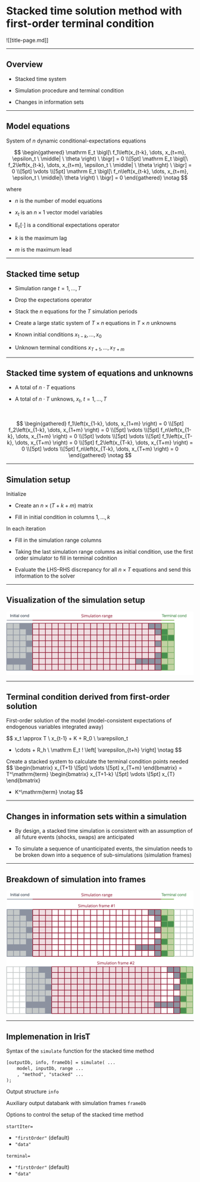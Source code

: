
# Stacked time solution method with first-order terminal condition


![[title-page.md]]


---

## Overview

* Stacked time system

* Simulation procedure and terminal condition

* Changes in information sets


---

## Model equations

System of $n$ dynamic conditional-expectations equations

$$
\begin{gathered}
\mathrm E_t \bigl[\ f_1\left(x_{t-k}, \dots, x_{t+m}, \epsilon_t \ \middle| \ \theta \right) \ \bigr] = 0 \\[5pt]
\mathrm E_t \bigl[\ f_2\left(x_{t-k}, \dots, x_{t+m}, \epsilon_t \ \middle| \ \theta \right) \ \bigr] = 0 \\[5pt]
\vdots \\[5pt]
\mathrm E_t \bigl[\ f_n\left(x_{t-k}, \dots, x_{t+m}, \epsilon_t \ \middle|\ \theta \right) \ \bigr] = 0
\end{gathered}
\notag
$$

where

* $n$ is the number of model equations

* $x_t$ is an $n \times 1$ vector model variables

* $\mathrm E_t\!\left[\cdot\right]$ is a conditional expectations operator

* $k$ is the maximum lag

* $m$ is the maximum lead


---

## Stacked time setup

* Simulation range $t=1, \dots, T$

* Drop the expectations operator

* Stack the $n$ equations for the $T$ simulation periods 

* Create a large static system of $T\times n$ equations in $T\times n$ unknowns 

* Known initial conditions $x_{1-k}, \dots, x_{0}$

* Unknown terminal conditions $x_{T+1}, \dots, x_{T+m}$


---

## Stacked time system of equations and unknowns

* A total of $n \cdot T$ equations

* A total of $n \cdot T$ unknows, $x_t,\ t = 1, \dots, T$

<br/>

$$
\begin{gathered}
f_1\left(x_{1-k}, \dots, x_{1+m} \right) = 0 \\[5pt]
f_2\left(x_{1-k}, \dots, x_{1+m} \right) = 0 \\[5pt]
\vdots \\[5pt]
f_n\left(x_{1-k}, \dots, x_{1+m} \right) = 0 \\[5pt]
\vdots \\[5pt]
\vdots \\[5pt]
f_1\left(x_{T-k}, \dots, x_{T+m} \right) = 0 \\[5pt]
f_2\left(x_{T-k}, \dots, x_{T+m} \right) = 0 \\[5pt]
\vdots \\[5pt]
f_n\left(x_{T-k}, \dots, x_{T+m} \right) = 0
\end{gathered}
\notag
$$

---

## Simulation setup

Initialize

* Create an $n\times (T+k+m)$ matrix

* Fill in initial condition in columns $1, \dots, k$

In each iteration

* Fill in the simulation range columns

* Taking the last simulation range columns as initial condition, use the
  first order simulator to fill in terminal codnition 
  
* Evaluate the LHS–RHS discrepancy for all $n\times T$ equations and send
  this information to the solver


---

## Visualization of the simulation setup

![](simulation-frame.png)


---


## Terminal condition derived from first-order solution

First-order solution of the model (model-consistent expectations of endogenous variables integrated away)

$$
x_t \approx T \ x_{t-1} + K + R_0 \ \varepsilon_t 
+ \cdots + R_h \ \mathrm E_t \! \left[ \varepsilon_{t+h} \right]
\notag
$$



Create a stacked system to calculate the terminal condition points needed
$$
\begin{bmatrix}
x_{T+1} \\[5pt]
\vdots \\[5pt]
x_{T+m}
\end{bmatrix} =
T^\mathrm{term}
\begin{bmatrix}
x_{T+1-k} \\[5pt]
\vdots \\[5pt]
x_{T}
\end{bmatrix}
+ K^\mathrm{term}
\notag
$$


---

## Changes in information sets within a simulation

* By design, a stacked time simulation is consistent with an assumption of
  all future events (shocks, swaps) are anticipated

* To simulate a sequence of unanticipated events, the simulation needs to
  be broken down into a sequence of sub-simulations (simulation frames)


---

## Breakdown of simulation into frames

![](multiple-frames.png)


---

## Implemenation in IrisT

Syntax of the `simulate` function for the stacked time method

```
[outputDb, info, frameDb] = simulate( ...
    model, inputDb, range ...
    , "method", "stacked" ...
);
```

Output structure `info`

Auxiliary output databank with simulation frames `frameDb`

Options to control the setup of the stacked time method

`startIter=`

* `"firstOrder"` (default)
* `"data"`

`terminal=`

* `"firstOrder"` (default)
* `"data"`

